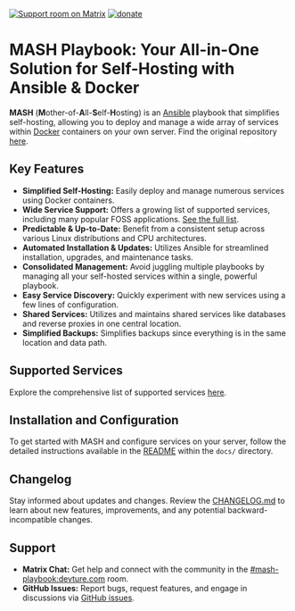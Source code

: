 [![Support room on Matrix](https://img.shields.io/matrix/mash-playbook:devture.com.svg?label=%23mash-playbook%3Adevture.com&logo=matrix&style=for-the-badge&server_fqdn=matrix.devture.com&fetchMode=summary)](https://matrixrooms.info/room/mash-playbook:devture.com) [![donate](https://liberapay.com/assets/widgets/donate.svg)](https://liberapay.com/mother-of-all-self-hosting/donate)

# MASH Playbook: Your All-in-One Solution for Self-Hosting with Ansible & Docker

**MASH** (**M**other-of-**A**ll-**S**elf-**H**osting) is an [Ansible](https://www.ansible.com/) playbook that simplifies self-hosting, allowing you to deploy and manage a wide array of services within [Docker](https://www.docker.com/) containers on your own server. Find the original repository [here](https://github.com/mother-of-all-self-hosting/mash-playbook).

## Key Features

*   **Simplified Self-Hosting:** Easily deploy and manage numerous services using Docker containers.
*   **Wide Service Support:** Offers a growing list of supported services, including many popular FOSS applications.  [See the full list](docs/supported-services.md).
*   **Predictable & Up-to-Date:** Benefit from a consistent setup across various Linux distributions and CPU architectures.
*   **Automated Installation & Updates:**  Utilizes Ansible for streamlined installation, upgrades, and maintenance tasks.
*   **Consolidated Management:** Avoid juggling multiple playbooks by managing all your self-hosted services within a single, powerful playbook.
*   **Easy Service Discovery:** Quickly experiment with new services using a few lines of configuration.
*   **Shared Services:**  Utilizes and maintains shared services like databases and reverse proxies in one central location.
*   **Simplified Backups:** Simplifies backups since everything is in the same location and data path.

## Supported Services

Explore the comprehensive list of supported services [here](docs/supported-services.md).

## Installation and Configuration

To get started with MASH and configure services on your server, follow the detailed instructions available in the [README](docs/README.md) within the `docs/` directory.

## Changelog

Stay informed about updates and changes. Review the [CHANGELOG.md](CHANGELOG.md) to learn about new features, improvements, and any potential backward-incompatible changes.

## Support

*   **Matrix Chat:** Get help and connect with the community in the [#mash-playbook:devture.com](https://matrixrooms.info/room/mash-playbook:devture.com) room.
*   **GitHub Issues:** Report bugs, request features, and engage in discussions via [GitHub issues](https://github.com/mother-of-all-self-hosting/mash-playbook/issues).